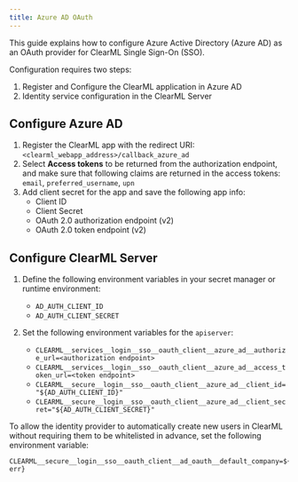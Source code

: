 ```yaml
---
title: Azure AD OAuth
---
```


This guide explains how to configure Azure Active Directory (Azure AD) as an OAuth provider for ClearML Single Sign-On (SSO).

Configuration requires two steps:

1. Register and Configure the ClearML application in Azure AD  
1. Identity service configuration in the ClearML Server

## Configure Azure AD
1. Register the ClearML app with the redirect URI: `<clearml_webapp_address>/callback_azure_ad`
1. Select **Access tokens** to be returned from the authorization endpoint, and make sure that following claims are 
   returned in the access tokens: `email`, `preferred_username`, `upn`
1. Add client secret for the app and save the following app info:
   * Client ID
   * Client Secret 
   * OAuth 2.0 authorization endpoint (v2)
   * OAuth 2.0 token endpoint (v2)

## Configure ClearML Server

1.  Define the following environment variables in your secret manager or runtime environment:  
    * `AD_AUTH_CLIENT_ID`  
    * `AD_AUTH_CLIENT_SECRET`

1. Set the following environment variables for the `apiserver`:
   * `CLEARML__services__login__sso__oauth_client__azure_ad__authorize_url=<authorization endpoint>`
   * `CLEARML__services__login__sso__oauth_client__azure_ad__access_token_url=<token endpoint>`
   * `CLEARML__secure__login__sso__oauth_client__azure_ad__client_id="${AD_AUTH_CLIENT_ID}"`
   * `CLEARML__secure__login__sso__oauth_client__azure_ad__client_secret="${AD_AUTH_CLIENT_SECRET}"`

To allow the identity provider to automatically create new users in ClearML without requiring them to be whitelisted in 
advance, set the following environment variable:  

```
CLEARML__secure__login__sso__oauth_client__ad_oauth__default_company=${DEFAULT_COMPANY:?err}
```